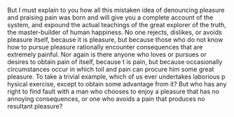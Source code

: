 But I must explain to you how all this mistaken idea of denouncing pleasure and praising pain was
born and  will give you a complete account of the system, and expound the actual teachings
of the great explorer of the truth, the master-builder of human happiness. No one rejects,
dislikes, or avoids pleasure itself, because it is pleasure, but because those who do not
know how to pursue pleasure rationally encounter consequences that are extremely painful.
Nor again is there anyone who loves or pursues or desires to obtain pain of itself, because 
t is pain, but because occasionally circumstances occur in which toil and pain can procure 
him some great pleasure. To take a trivial example, which of us ever undertakes laborious p
hysical exercise, except to obtain some advantage from it? But who has any right to find 
fault with a man who chooses to enjoy a pleasure that has no annoying consequences, or 
one who avoids a pain that produces no resultant pleasure?